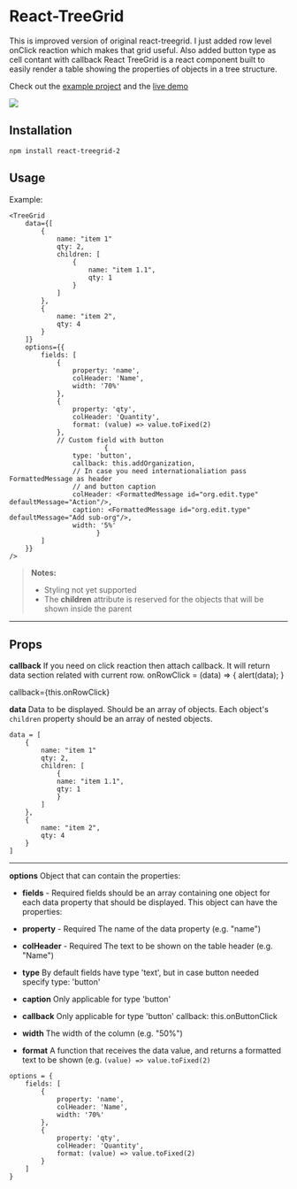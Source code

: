 ﻿React-TreeGrid
===================
This is improved version of original react-treegrid. I just added row level onClick reaction which makes that grid useful.
Also added button type as cell contant with callback
React TreeGrid is a react component built to easily render a table showing the properties of objects in a tree structure.

Check out the [example project](https://github.com/PhillBeck/react-gridtree-example) and the [live demo](https://phillbeck.github.io/react-gridtree-example/)


![](https://drive.google.com/file/d/1oItGtDvPLN8Ut8ha6UfCCcqlx3FrF4Gw/view)


Installation
-----
 
```
npm install react-treegrid-2
```

Usage
-------

Example:
```
<TreeGrid
	data={[
		{
			name: "item 1"
			qty: 2,
			children: [
				{
					name: "item 1.1",
					qty: 1
				}
			]
		},
		{
			name: "item 2",
			qty: 4
		}
	]}
	options={{
		fields: [
			{ 
				property: 'name',
				colHeader: 'Name',
				width: '70%' 
			},
			{
				property: 'qty',
				colHeader: 'Quantity',
				format: (value) => value.toFixed(2)
			}, 
			// Custom field with button
                        {
				type: 'button',
				callback: this.addOrganization,
				// In case you need internationaliation pass FormattedMessage as header 
				// and button caption
				colHeader: <FormattedMessage id="org.edit.type" defaultMessage="Action"/>,
				caption: <FormattedMessage id="org.edit.type" defaultMessage="Add sub-org"/>,
				width: '5%'
                      }
		]
	}}
/>
```

> **Notes:**
> - Styling not yet supported
> - The **children** attribute is reserved for the objects that will be shown inside the parent

----

Props
----------
**callback**
If you need on click reaction then attach callback. It will return data section related with current row.
  onRowClick = (data) => {
    alert(data);
  }

callback={this.onRowClick}

**data**
Data to be displayed. Should be an array of objects. Each object's `children` property should be an array of nested objects.
```
data = [
	{
		name: "item 1"
		qty: 2,
		children: [
			{
			name: "item 1.1",
			qty: 1
			}
		]
	},
	{
		name: "item 2",
		qty: 4
	}
]
```
----

**options**
Object that can contain the properties:

- **fields** - Required
fields should be an array containing one object for each data property that should be displayed. This object can have the properties:
 - **property** - Required
 The name of the data property (e.g. "name")
 
 - **colHeader** - Required
The text to be shown on the table header (e.g. "Name")

- **type**
By default fields have type 'text', but in case button needed specify type: 'button'

- **caption**
Only applicable for type 'button'

- **callback** 
Only applicable for type 'button' 
callback: this.onButtonClick

 - **width**
The width of the column (e.g. "50%")

 - **format**
 A function that receives the data value, and returns a formatted text to be shown (e.g. `(value) => value.toFixed(2)`

```
options = {
	fields: [
		{ 
			property: 'name',
			colHeader: 'Name',
			width: '70%' 
		},
		{
			property: 'qty',
			colHeader: 'Quantity',
			format: (value) => value.toFixed(2)
		}
	]
}
```
